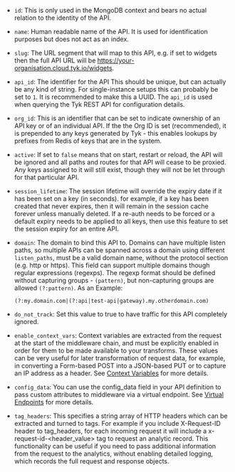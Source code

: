 

*   `id`: This is only used in the MongoDB context and bears no actual relation to the identity of the API.

*   `name`: Human readable name of the API. It is used for identification purposes but does not act as an index.

*   `slug`: The URL segment that will map to this API, e.g. if set to widgets then the full API URL will be https://your-organisation.cloud.tyk.io/widgets.

*   `api_id`: The identifier for the API This should be unique, but can actually be any kind of string. For single-instance setups this can probably be set to `1`. It is recommended to make this a UUID. The `api_id` is used when querying the Tyk REST API for configuration details.

*   `org_id`: This is an identifier that can be set to indicate ownership of an API key or of an individual API. If the the Org ID is set (recommended), it is prepended to any keys generated by Tyk - this enables lookups by prefixes from Redis of keys that are in the system.

*   `active`: If set to `false` means that on start, restart or reload, the API will be ignored and all paths and routes for that API will cease to be proxied. Any keys assigned to it will still exist, though they will not be let through for that particular API.

*   `session_lifetime`: The session lifetime will override the expiry date if it has been set on a key (in seconds). for example, if a key has been created that never expires, then it will remain in the session cache forever unless manually deleted. If a re-auth needs to be forced or a default expiry needs to be applied to all keys, then use this feature to set the session expiry for an entire API.

* `domain`: The domain to bind this API to. Domains can have multiple listen paths, so multiple APIs can be spanned across a domain using different `listen_paths`, must be a valid domain name, without the protocol section (e.g. http or https). This field can support multiple domains though regular expressions (regexps). The regexp format should be defined without capturing groups - `(pattern)`, but non-capturing groups are allowed `(?:pattern)`. As an Example:
  
    `(?:my.domain.com|(?:api|test-api|gateway).my.otherdomain.com)`

* `do_not_track`: Set this value to true to have traffic for this API completely ignored.

* `enable_context_vars`: Context variables are extracted from the request at the start of the middleware chain, and must be explicitly enabled in order for them to be made available to your transforms. These values can be very useful for later transformation of request data, for example, in converting a Form-based POST into a JSON-based PUT or to capture an IP address as a header. See [Context Variables](https://tyk.io/docs/concepts/context-variables/) for more details.

* `config_data`: You can use the config_data field in your API definition to pass custom attributes to middleware via a virtual endpoint. See [Virtual Endpoints](https://tyk.io/docs/compose-apis/virtual-endpoints/) for more details.

* `tag_headers`: This specifies a string array of HTTP headers which can be extracted and turned to tags. For example if you include X-Request-ID header to tag_headers, for each incoming request it will include a x-request-id-<header_value> tag to request an analytic record. This functionality can be useful if you need to pass additional information from the request to the analytics, without enabling detailed logging, which records the full request and response objects.




